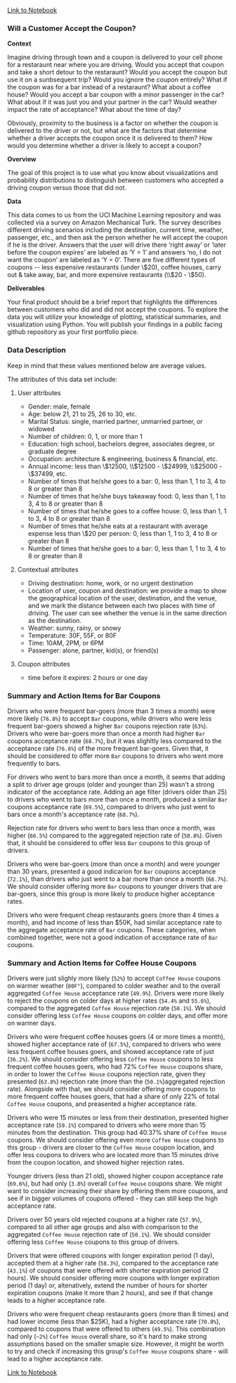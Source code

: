 [Link to Notebook](https://github.com/benharosh/berkeley-ml-1/blob/main/assignment_5_1_starter/prompt.ipynb)

### Will a Customer Accept the Coupon?

**Context**

Imagine driving through town and a coupon is delivered to your cell phone for a restaraunt near where you are driving. Would you accept that coupon and take a short detour to the restaraunt? Would you accept the coupon but use it on a sunbsequent trip? Would you ignore the coupon entirely? What if the coupon was for a bar instead of a restaraunt? What about a coffee house? Would you accept a bar coupon with a minor passenger in the car? What about if it was just you and your partner in the car? Would weather impact the rate of acceptance? What about the time of day?

Obviously, proximity to the business is a factor on whether the coupon is delivered to the driver or not, but what are the factors that determine whether a driver accepts the coupon once it is delivered to them? How would you determine whether a driver is likely to accept a coupon?

**Overview**

The goal of this project is to use what you know about visualizations and probability distributions to distinguish between customers who accepted a driving coupon versus those that did not.

**Data**

This data comes to us from the UCI Machine Learning repository and was collected via a survey on Amazon Mechanical Turk. The survey describes different driving scenarios including the destination, current time, weather, passenger, etc., and then ask the person whether he will accept the coupon if he is the driver. Answers that the user will drive there ‘right away’ or ‘later before the coupon expires’ are labeled as ‘Y = 1’ and answers ‘no, I do not want the coupon’ are labeled as ‘Y = 0’.  There are five different types of coupons -- less expensive restaurants (under \\$20), coffee houses, carry out & take away, bar, and more expensive restaurants (\\$20 - \\$50). 

**Deliverables**

Your final product should be a brief report that highlights the differences between customers who did and did not accept the coupons.  To explore the data you will utilize your knowledge of plotting, statistical summaries, and visualization using Python. You will publish your findings in a public facing github repository as your first portfolio piece.

### Data Description
Keep in mind that these values mentioned below are average values.

The attributes of this data set include:
1. User attributes
    -  Gender: male, female
    -  Age: below 21, 21 to 25, 26 to 30, etc.
    -  Marital Status: single, married partner, unmarried partner, or widowed
    -  Number of children: 0, 1, or more than 1
    -  Education: high school, bachelors degree, associates degree, or graduate degree
    -  Occupation: architecture & engineering, business & financial, etc.
    -  Annual income: less than \\$12500, \\$12500 - \\$24999, \\$25000 - \\$37499, etc.
    -  Number of times that he/she goes to a bar: 0, less than 1, 1 to 3, 4 to 8 or greater than 8
    -  Number of times that he/she buys takeaway food: 0, less than 1, 1 to 3, 4 to 8 or greater
    than 8
    -  Number of times that he/she goes to a coffee house: 0, less than 1, 1 to 3, 4 to 8 or
    greater than 8
    -  Number of times that he/she eats at a restaurant with average expense less than \\$20 per
    person: 0, less than 1, 1 to 3, 4 to 8 or greater than 8
    -  Number of times that he/she goes to a bar: 0, less than 1, 1 to 3, 4 to 8 or greater than 8
    

2. Contextual attributes
    - Driving destination: home, work, or no urgent destination
    - Location of user, coupon and destination: we provide a map to show the geographical
    location of the user, destination, and the venue, and we mark the distance between each
    two places with time of driving. The user can see whether the venue is in the same
    direction as the destination.
    - Weather: sunny, rainy, or snowy
    - Temperature: 30F, 55F, or 80F
    - Time: 10AM, 2PM, or 6PM
    - Passenger: alone, partner, kid(s), or friend(s)


3. Coupon attributes
    - time before it expires: 2 hours or one day
    
### Summary and Action Items for Bar Coupons

Drivers who were frequent bar-goers (more than 3 times a month) were more likely (`76.8%`) to accept `Bar` coupons, while drivers who were less frequent bar-goers showed a higher `Bar` coupons rejection rate (`63%`). Drivers who were bar-goers more than once a month had higher `Bar` coupons acceptance rate (`68.7%`), but it was slighltly less compared to the acceptance rate (`76.8%`) of the more frequent bar-goers. Given that, it should be considered to offer more `Bar` coupons to drivers who went more frequently to bars.

For drivers who went to bars more than once a month, it seems that adding a split to driver age groups (older and younger than 25) wasn't a strong indicator of the acceptance rate. Adding an age filter (drivers older than 25) to drivers who went to bars more than once a month, produced a similar `Bar` coupons acceptance rate (`69.5%`), compared to drivers who just went to bars once a month's acceptance rate (`68.7%`).

Rejection rate for drivers who went to bars less than once a month, was higher (`66.5%`) compared to the aggregated rejection rate of (`58.8%`). Given that, it should be considered to offer less `Bar` coupons to this group of drivers. 

Drivers who were bar-goers (more than once a month) and were younger than 30 years, presented a good indicarion for `Bar` coupons acceptance (`72.1%`), than drivers who just went to a bar more than once a month (`68.7%`). We should consider offering more `Bar` coupons to younger drivers that are bar-goers, since this group is more likely to produce higher acceptance rates.

Drivers who were frequent cheap restaurants goers (more than 4 times a month), and had income of less than $50K, had similar acceptance rate to the aggregate acceptance rate of `Bar` coupons. These categories, when combined together, were not a good indication of acceptance rate of `Bar` coupons.

    
### Summary and Action Items for Coffee House Coupons

Drivers were just slighly more likely (`52%`) to accept `Coffee House` coupons on warmer weather (`80F°`), compared to colder weather and to the overall aggregated `Coffee House` acceptance rate (`49.9%`). Drivers were more likely to reject the coupons on colder days at higher rates (`54.4%` and `55.6%`), compared to the aggregated `Coffee House` rejection rate (`50.1%`). We should consider offering less `Coffee House` coupons on colder days, and offer more on warmer days.

Drivers who were frequent coffee houses goers (4 or more times a month), showed higher acceptance rate of (`67.5%`), compared to drivers who were less frequent coffee houses goers, and showed acceptance rate of just (`36.2%`). We should consider offering less `Coffee House` coupons to less frequent coffee houses goers, who had 72% `Coffee House` coupons share, in order to lower the `Coffee House` coupons rejection rate, given they presented (`63.8%`) rejection rate (more than the (`50.1%`)aggregated rejection rate). Alongside with that, we should consider offering more coupons to more frequent coffee houses goers, that had a share of only 22% of total `Coffee House` coupons, and preasented a higher acceptance rate.

Drivers who were 15 minutes or less from their destination, presented higher acceptance rate (`59.1%`) compared to drivers who were more than 15 minutes from the destination. This group had 40.37% share of `Coffee House` coupons. We should consider offering even more `Coffee House` coupons to this group - drivers are closer to the `Coffee House` coupon location, and offer less coupons to drivers who are located more than 15 minutes drive from the coupon location, and showed higher rejection rates.

Younger drivers (less than 21 old), showed higher coupon acceptance rate (`69.6%`), but had only (`3.8%`) overall `Coffee House` coupons share. We might want to consider increasing their share by offering them more coupons, and see if in bigger volumes of coupons offered - they can still keep the high acceptance rate.

Drivers over 50 years old rejected coupuns at a higher rate (`57.9%`), compared to all other age groups and also with comparison to the aggregated `Coffee House` rejection rate of (`50.1%`). We should consider offering less `Coffee House` coupons to this group of drivers.

Drivers that were offered coupons with longer expiration period (1 day), accepted them at a higher rate (`58.3%`), compared to the acceptance rate (`43.1%`) of coupons that were offered with shorter expiration period (2 hours). We should consider offering more coupons with longer expiration period (1 day) or, altenatively, extend the number of hours for shorter expiration coupons (make it more than 2 hours), and see if that change leads to a higher acceptance rate.

Drivers who were frequent cheap restaurants goers (more than 8 times) and had lower income (less than $25K), had a higher acceptance rate (`70.8%`), compared to coupons that were offered to others (`49.5%`). This combination had only (`~2%`) `Coffee House` overall share, so it's hard to make strong assumptions based on the smaller smaple size. However, it might be worth to try and check if increasing this group's `Coffee House` coupons share - will lead to a higher acceptance rate.

[Link to Notebook](https://github.com/benharosh/berkeley-ml-1/blob/main/assignment_5_1_starter/prompt.ipynb)